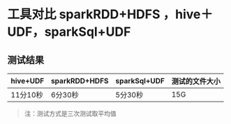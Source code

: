 #  工具对比 sparkRDD+HDFS ，hive＋UDF，sparkSql+UDF

## 测试结果
| hive+UDF|  sparkRDD+HDFS | sparkSql+UDF |  测试的文件大小 |
| --- | --- | --- | --- |
| 11分10秒 | 6分30秒 | 5分30秒 | 15G   

> 注：测试方式是三次测试取平均值
